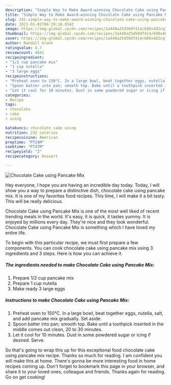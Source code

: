 ```yaml
---
description: "Simple Way to Make Award-winning Chocolate Cake using Pancake Mix"
title: "Simple Way to Make Award-winning Chocolate Cake using Pancake Mix"
slug: 241-simple-way-to-make-award-winning-chocolate-cake-using-pancake-mix
date: 2021-01-01T06:19:10.834Z
image: https://img-global.cpcdn.com/recipes/1a440a25d50df414/680x482cq70/chocolate-cake-using-pancake-mix-recipe-main-photo.jpg
thumbnail: https://img-global.cpcdn.com/recipes/1a440a25d50df414/680x482cq70/chocolate-cake-using-pancake-mix-recipe-main-photo.jpg
cover: https://img-global.cpcdn.com/recipes/1a440a25d50df414/680x482cq70/chocolate-cake-using-pancake-mix-recipe-main-photo.jpg
author: Randall Grant
ratingvalue: 4.7
reviewcount: 4641
recipeingredient:
- "1/2 cup pancake mix"
- "1 cup nutella"
- "3 large eggs"
recipeinstructions:
- "Preheat oven to 150°C. In a large bowl, beat together eggs, nutella, salt, and add pancake mix gradually. Set aside."
- "Spoon batter into pan; smooth top. Bake until a toothpick inserted in the middle comes out clean, 20 to 30 minutes."
- "Let it cool for 10 minutes. Dust in some powdered sugar or icing if desired. Serve."
categories:
- Recipe
tags:
- chocolate
- cake
- using

katakunci: chocolate cake using 
nutrition: 232 calories
recipecuisine: American
preptime: "PT24M"
cooktime: "PT47M"
recipeyield: "2"
recipecategory: Dessert

---
```



![Chocolate Cake using Pancake Mix](https://img-global.cpcdn.com/recipes/1a440a25d50df414/680x482cq70/chocolate-cake-using-pancake-mix-recipe-main-photo.jpg)

Hey everyone, I hope you are having an incredible day today. Today, I will show you a way to prepare a distinctive dish, chocolate cake using pancake mix. It is one of my favorites food recipes. This time, I will make it a bit tasty. This will be really delicious.

Chocolate Cake using Pancake Mix is one of the most well liked of recent trending meals in the world. It's easy, it is quick, it tastes yummy. It is enjoyed by millions every day. They're nice and they look wonderful. Chocolate Cake using Pancake Mix is something which I have loved my entire life.




To begin with this particular recipe, we must first prepare a few components. You can cook chocolate cake using pancake mix using 3 ingredients and 3 steps. Here is how you can achieve it.

<!--inarticleads1-->

##### The ingredients needed to make Chocolate Cake using Pancake Mix:

1. Prepare 1/2 cup pancake mix
1. Prepare 1 cup nutella
1. Make ready 3 large eggs




<!--inarticleads2-->

##### Instructions to make Chocolate Cake using Pancake Mix:

1. Preheat oven to 150°C. In a large bowl, beat together eggs, nutella, salt, and add pancake mix gradually. Set aside.
1. Spoon batter into pan; smooth top. Bake until a toothpick inserted in the middle comes out clean, 20 to 30 minutes.
1. Let it cool for 10 minutes. Dust in some powdered sugar or icing if desired. Serve.




So that's going to wrap this up for this exceptional food chocolate cake using pancake mix recipe. Thanks so much for reading. I am confident you will make this at home. There's gonna be more interesting food in home recipes coming up. Don't forget to bookmark this page in your browser, and share it to your loved ones, colleague and friends. Thanks again for reading. Go on get cooking!
